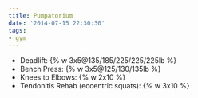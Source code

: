 ```yaml
---
title: Pumpatorium
date: '2014-07-15 22:30:30'
tags:
- gym
---
```


- Deadlift: {% w 3x5@135/185/225/225/225lb %}
- Bench Press: {% w 3x5@125/130/135lb %}
- Knees to Elbows: {% w 2x10 %}
- Tendonitis Rehab (eccentric squats): {% w 3x10 %}
